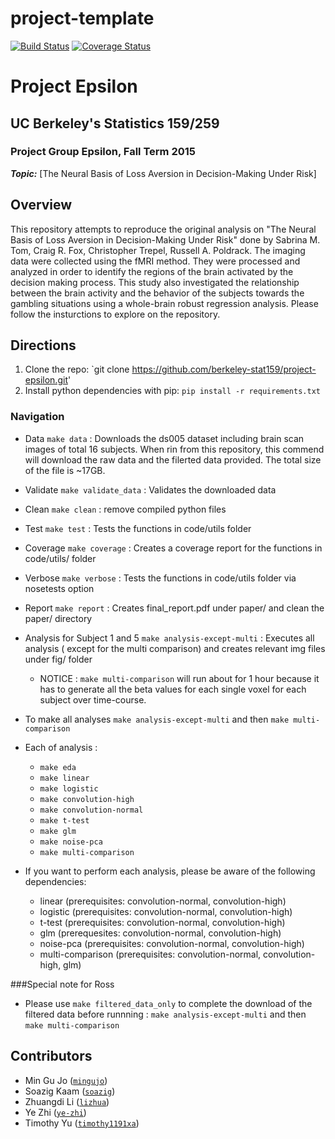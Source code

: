 # project-template
[![Build Status](https://travis-ci.org/berkeley-stat159/project-epsilon.svg?branch=master)](https://travis-ci.org/berkeley-stat159/project-epsilon?branch=master)
[![Coverage Status](https://coveralls.io/repos/berkeley-stat159/project-epsilon/badge.svg?branch=master)](https://coveralls.io/r/berkeley-stat159/project-epsilon?branch=master)

# Project Epsilon
## UC Berkeley's Statistics 159/259
### Project Group Epsilon, Fall Term 2015 

_**Topic:**_ [The Neural Basis of Loss Aversion in Decision-Making Under Risk] 

## Overview
This repository attempts to reproduce the original analysis on 
"The Neural Basis of Loss Aversion in Decision-Making Under Risk" 
done by Sabrina M. Tom, Craig R. Fox, Christopher Trepel, Russell A. Poldrack. 
The imaging data were collected using the fMRI method. They were processed 
and analyzed in order to identify the regions of the brain activated by the 
decision making process. This study also investigated the relationship between 
the brain activity and the behavior of the subjects towards the gambling situations 
using a whole-brain robust regression analysis. 
Please follow the insturctions to explore on the repository.

## Directions
1. Clone the repo: `git clone https://github.com/berkeley-stat159/project-epsilon.git'
2. Install python dependencies with pip: `pip install -r requirements.txt` 

### Navigation
 - Data `make data` : Downloads the ds005 dataset including brain scan images of total 
 16 subjects. When rin from this repository, this commend will download the raw data and
 the filerted data provided. The total size of the file is ~17GB.

 - Validate `make validate_data` : Validates the downloaded data 

 - Clean `make clean` : remove compiled python files

 - Test `make test` : Tests the functions in code/utils folder

 - Coverage `make coverage` : Creates a coverage report for the functions in code/utils/ folder

 - Verbose `make verbose` : Tests the functions in code/utils folder via nosetests option

 - Report `make report` : Creates final_report.pdf under paper/ and clean the paper/ directory

 - Analysis for Subject 1 and 5 `make analysis-except-multi` : Executes all analysis (
 except for the multi comparison) and creates relevant  img files under fig/ folder
 	 - NOTICE : `make multi-comparison` will run about for 1 hour because it 
	 has to generate all the beta values for each single voxel for each subject 
	 over time-course.
 - To make all analyses `make analysis-except-multi` and then `make multi-comparison`

 - Each of analysis :
   - `make eda` 
   - `make linear`
   - `make logistic`
   - `make convolution-high`
   - `make convolution-normal`
   - `make t-test`
   - `make glm`
   - `make noise-pca`
   - `make multi-comparison`

- If you want to perform each analysis, please be aware of the following dependencies:
   - linear (prerequisites: convolution-normal, convolution-high)
   - logistic (prerequisites: convolution-normal, convolution-high)
   - t-test (prerequisites: convolution-normal, convolution-high)
   - glm (prerequesites: convolution-normal, convolution-high)
   - noise-pca (prerequisites: convolution-normal, convolution-high)
   - multi-comparison (prerequisites: convolution-normal, convolution-high, glm)

###Special note for Ross
- Please use `make filtered_data_only` to complete the download of the filtered data before runnning : `make analysis-except-multi` and then `make multi-comparison`

## Contributors
- Min Gu Jo ([`mingujo`](https://github.com/mingujo))
- Soazig Kaam ([`soazig`](https://github.com/soazig))
- Zhuangdi Li ([`lizhua`](https://github.com/lizhua))
- Ye Zhi ([`ye-zhi`](https://github.com/ye-zhi))
- Timothy Yu ([`timothy1191xa`](https://github.com/timothy1191xa))
